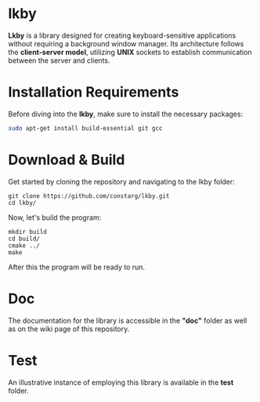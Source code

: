 # lkby
**Lkby** is a library designed for creating keyboard-sensitive applications without requiring a background window manager. Its architecture follows the **client-server model**, utilizing **UNIX** sockets to establish communication between the server and clients.

# Installation Requirements

Before diving into the **lkby**, make sure to install the necessary packages:

```bash
sudo apt-get install build-essential git gcc
```

# Download & Build

Get started by cloning the repository and navigating to the lkby folder:
```
git clone https://github.com/constarg/lkby.git
cd lkby/
```
Now, let's build the program:

```
mkdir build
cd build/
cmake ../
make
```

After this the program will be ready to run.

# Doc
The documentation for the library is accessible in the **"doc"** folder as well as on the wiki page of this repository.

# Test
An illustrative instance of employing this library is available in the **test** folder.
